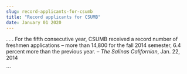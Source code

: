 ```yaml
---
slug: record-applicants-for-csumb
title: "Record applicants for CSUMB"
date: January 01 2020
---
```


 
<p>
  . . . For the fifth consecutive year, CSUMB received a record number of
  freshmen applications – more than 14,800 for the fall 2014 semester, 6.4
  percent more than the previous year. – <em>The Salinas Californian</em>, Jan.
  22, 2014
</p>
```
